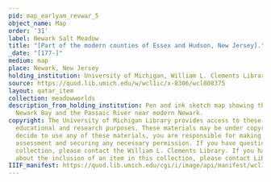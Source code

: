 ```yaml
---
pid: map_earlyam_revwar_5
object_name: Map
order: '31'
label: Newark Salt Meadow
title: "[Part of the modern counties of Essex and Hudson, New Jersey]."
_date: "[177-]"
medium: map
place: Newark, New Jersey
holding_institution: University of Michigan, William L. Clements Library
source: https://quod.lib.umich.edu/w/wcl1ic/x-8306/wcl008375
layout: qatar_item
collection: meadowworlds
description_from_holding_institution: Pen and ink sketch map showing the roads between
  Newark Bay and the Passaic River near modern Newark.
copyright: The University of Michigan Library provides access to these materials for
  educational and research purposes. These materials may be under copyright. If you
  decide to use any of these materials, you are responsible for making your own legal
  assessment and securing any necessary permission. If you have questions about the
  collection, please contact the William L. Clements Library. If you have concerns
  about the inclusion of an item in this collection, please contact Library IT.
IIIF_manifest: https://quod.lib.umich.edu/cgi/i/image/api/manifest/wcl1ic:8306:WCL008375
---
```


